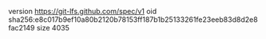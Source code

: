 version https://git-lfs.github.com/spec/v1
oid sha256:e8c017b9ef10a80b2120b78153ff187b1b25133261fe23eeb83d8d2e8fac2149
size 4035
